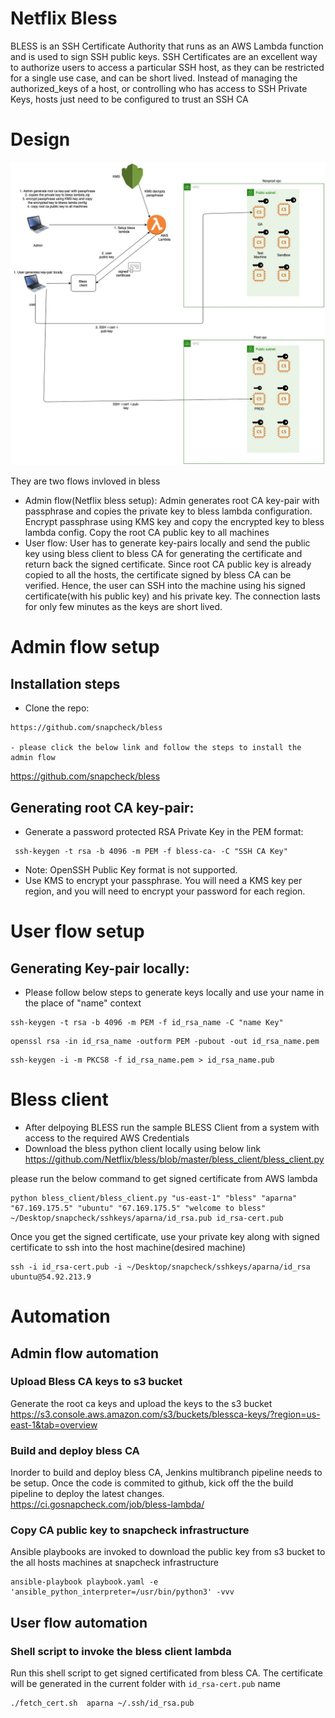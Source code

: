 # Netflix Bless
BLESS is an SSH Certificate Authority that runs as an AWS Lambda function and is used to sign SSH public keys. SSH Certificates are an excellent way to authorize users to access a particular SSH host, as they can be restricted for a single use case, and can be short lived. Instead of managing the authorized_keys of a host, or controlling who has access to SSH Private Keys, hosts just need to be configured to trust an SSH CA

# Design
![bless-design](bless-design.jpg)

They are two flows invloved in bless 

- Admin flow(Netflix bless setup): Admin generates root CA key-pair with passphrase and copies the private key to bless lambda configuration. Encrypt passphrase using KMS key and copy the encrypted key to bless lambda config. Copy the root CA public key to all machines
- User flow: User has to generate key-pairs locally and send the public key using bless client to bless CA for generating the certificate and return back the signed certificate. Since root CA public key is already copied to all the hosts, the certificate signed by bless CA can be verified. Hence, the user can SSH into the machine using his signed certificate(with his public key) and his private key. The connection lasts for only few minutes as the keys are short lived.
# Admin flow setup
## Installation steps
- Clone the repo:
```
https://github.com/snapcheck/bless

- please click the below link and follow the steps to install the admin flow
```
https://github.com/snapcheck/bless

## Generating root CA key-pair:

- Generate a password protected RSA Private Key in the PEM format:
```
 ssh-keygen -t rsa -b 4096 -m PEM -f bless-ca- -C "SSH CA Key"
 ```
- Note: OpenSSH Public Key format is not supported.
- Use KMS to encrypt your passphrase. You will need a KMS key per region, and you will need to encrypt your password for each region.

# User flow setup
## Generating Key-pair locally: 
- Please follow below steps to generate keys locally and use your name in the place of "name" context
```
ssh-keygen -t rsa -b 4096 -m PEM -f id_rsa_name -C "name Key"

```
```
openssl rsa -in id_rsa_name -outform PEM -pubout -out id_rsa_name.pem

```
```
ssh-keygen -i -m PKCS8 -f id_rsa_name.pem > id_rsa_name.pub
```

# Bless client

- After delpoying BLESS run the sample BLESS Client from a system with access to the required AWS Credentials
- Download the bless python client locally using below link
https://github.com/Netflix/bless/blob/master/bless_client/bless_client.py


please run the below command to get signed certificate from AWS lambda

```
python bless_client/bless_client.py "us-east-1" "bless" "aparna" "67.169.175.5" "ubuntu" "67.169.175.5" "welcome to bless" ~/Desktop/snapcheck/sshkeys/aparna/id_rsa.pub id_rsa-cert.pub

```
Once you get the signed certificate, use your private key along with signed certificate to ssh into the host machine(desired machine)

```
ssh -i id_rsa-cert.pub -i ~/Desktop/snapcheck/sshkeys/aparna/id_rsa ubuntu@54.92.213.9

```

# Automation

## Admin flow automation
### Upload Bless CA keys to s3 bucket
Generate the root ca keys and upload the keys to the s3 bucket
https://s3.console.aws.amazon.com/s3/buckets/blessca-keys/?region=us-east-1&tab=overview

### Build and deploy bless CA
Inorder to build and deploy bless CA, Jenkins multibranch pipeline needs to be setup. Once the code is commited to github, kick off the the build pipeline to deploy the latest changes.
https://ci.gosnapcheck.com/job/bless-lambda/

### Copy CA public key to snapcheck infrastructure
Ansible playbooks are invoked to download the public key from s3 bucket to the all hosts machines at snapcheck infrastructure

```
ansible-playbook playbook.yaml -e 'ansible_python_interpreter=/usr/bin/python3' -vvv
```

## User flow automation
### Shell script to invoke the bless client lambda
Run this shell script to get signed certificated from bless CA. The certificate will be generated in the current folder with `id_rsa-cert.pub` name
```
./fetch_cert.sh  aparna ~/.ssh/id_rsa.pub
```

